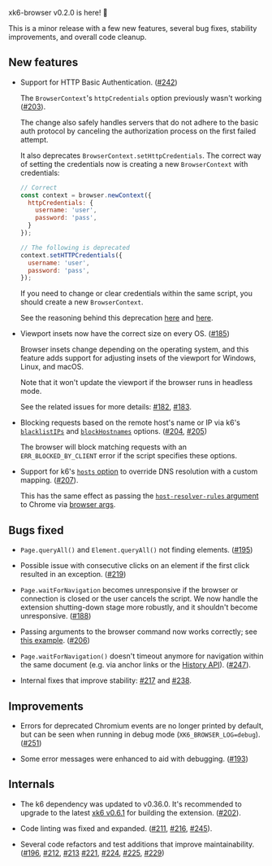 xk6-browser v0.2.0 is here! :tada:

This is a minor release with a few new features, several bug fixes, stability improvements, and overall code cleanup.


## New features

- Support for HTTP Basic Authentication. ([#242](https://github.com/grafana/xk6-browser/pull/242))

  The `BrowserContext`'s `httpCredentials` option previously wasn't working ([#203](https://github.com/grafana/xk6-browser/issues/203)).

  The change also safely handles servers that do not adhere to the basic auth protocol by canceling the authorization process on the first failed attempt.

  It also deprecates `BrowserContext.setHttpCredentials`. The correct way of setting the credentials now is creating a new `BrowserContext` with credentials:

  ```javascript
  // Correct
  const context = browser.newContext({
    httpCredentials: {
      username: 'user',
      password: 'pass',
    }
  });

  // The following is deprecated
  context.setHTTPCredentials({
    username: 'user',
    password: 'pass',
  });
  ```

  If you need to change or clear credentials within the same script, you should create a new `BrowserContext`.

  See the reasoning behind this deprecation [here](https://github.com/microsoft/playwright/issues/2196) and [here](https://github.com/microsoft/playwright/pull/2763).

- Viewport insets now have the correct size on every OS. ([#185](https://github.com/grafana/xk6-browser/pull/185))

  Browser insets change depending on the operating system, and this feature adds support for adjusting insets of the viewport for Windows, Linux, and macOS.

  Note that it won't update the viewport if the browser runs in headless mode.

  See the related issues for more details: [#182](https://github.com/grafana/xk6-browser/issues/182), [#183](https://github.com/grafana/xk6-browser/issues/183).

- Blocking requests based on the remote host's name or IP via k6's [`blacklistIPs`](https://k6.io/docs/using-k6/options/#blacklist-ips) and [`blockHostnames`](https://k6.io/docs/using-k6/options/#block-hostnames) options. ([#204](https://github.com/grafana/xk6-browser/pull/204), [#205](https://github.com/grafana/xk6-browser/pull/205))

  The browser will block matching requests with an `ERR_BLOCKED_BY_CLIENT` error if the script specifies these options.

- Support for k6's [`hosts` option](https://k6.io/docs/using-k6/options/#hosts) to override DNS resolution with a custom mapping. ([#207](https://github.com/grafana/xk6-browser/pull/207)).

  This has the same effect as passing the [`host-resolver-rules` argument](https://datacadamia.com/web/browser/chrome#dns_resolver) to Chrome via [browser args](https://github.com/grafana/xk6-browser/blob/ae264530b6fbe0285ac9df9b0f4a907b460bb805/examples/browser_args.js).


## Bugs fixed

- `Page.queryAll()` and `Element.queryAll()` not finding elements. ([#195](https://github.com/grafana/xk6-browser/pull/195))

- Possible issue with consecutive clicks on an element if the first click resulted in an exception. ([#219](https://github.com/grafana/xk6-browser/pull/219))

- `Page.waitForNavigation` becomes unresponsive if the browser or connection is closed or the user cancels the script. We now handle the extension shutting-down stage more robustly, and it shouldn't become unresponsive. ([#188](https://github.com/grafana/xk6-browser/pull/188))

- Passing arguments to the browser command now works correctly; see [this example](https://github.com/grafana/xk6-browser/blob/ae264530b6fbe0285ac9df9b0f4a907b460bb805/examples/browser_args.js). ([#206](https://github.com/grafana/xk6-browser/pull/206))

- `Page.waitForNavigation()` doesn't timeout anymore for navigation within the same document (e.g. via anchor links or the [History API](https://developer.mozilla.org/en-US/docs/Web/API/History_API)). ([#247](https://github.com/grafana/xk6-browser/pull/247)).

- Internal fixes that improve stability: [#217](https://github.com/grafana/xk6-browser/pull/217) and [#238](https://github.com/grafana/xk6-browser/pull/238).


## Improvements

- Errors for deprecated Chromium events are no longer printed by default, but can be seen when running in debug mode (`XK6_BROWSER_LOG=debug`). ([#251](https://github.com/grafana/xk6-browser/pull/251))

- Some error messages were enhanced to aid with debugging. ([#193](https://github.com/grafana/xk6-browser/pull/193))


## Internals

- The k6 dependency was updated to v0.36.0. It's recommended to upgrade to the latest [xk6 v0.6.1](https://github.com/grafana/xk6/releases/tag/v0.6.1) for building the extension. ([#202](https://github.com/grafana/xk6-browser/pull/202)).

- Code linting was fixed and expanded. ([#211](https://github.com/grafana/xk6-browser/pull/211), [#216](https://github.com/grafana/xk6-browser/pull/216), [#245](https://github.com/grafana/xk6-browser/pull/245)).

- Several code refactors and test additions that improve maintainability. ([#196](https://github.com/grafana/xk6-browser/pull/196), [#212](https://github.com/grafana/xk6-browser/pull/212), [#213](https://github.com/grafana/xk6-browser/pull/213) [#221](https://github.com/grafana/xk6-browser/pull/221), [#224](https://github.com/grafana/xk6-browser/pull/224), [#225](https://github.com/grafana/xk6-browser/pull/225), [#229](https://github.com/grafana/xk6-browser/pull/229))
